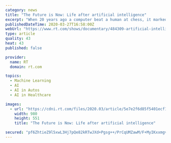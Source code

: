 ```yaml
---
category: news
title: "The Future is Now: Life after artificial intelligence"
excerpt: "When 20 years ago a computer beat a human at chess, it marked the dawn of Artificial Intelligence as we know it. These days, neural networks, deep learning and all possible types of sensors allow AI to be used in healthcare, to operate self-driving cars and to tweak our photos on Instagram. But in the future the ability to learn, to emulate the ..."
publishedDateTime: 2020-03-27T16:58:00Z
webUrl: "https://www.rt.com/shows/documentary/484309-artificial-intelligence-opportunities-threats/"
type: article
quality: 43
heat: 43
published: false

provider:
  name: RT
  domain: rt.com

topics:
  - Machine Learning
  - AI
  - AI in Autos
  - AI in Healthcare

images:
  - url: "https://cdni.rt.com/files/2020.03/article/5e7e2f6d85f5401ecf11ad15.jpg"
    width: 980
    height: 551
    title: "The Future is Now: Life after artificial intelligence"

secured: "pf6ZhtieZ9l5xwL3Hj7pQe82kRTwJXd+Pgsg++/PrCqUMZawM/F+MyIKxxmgvku0h1R6tW3+XS0CfVxHvx9pWhTVGz3XKcpAKTkt8iecGkelGDEE1ryk0Xe9i021xtE2b/CvfYXyBHXOtKADSz7shECGeSnhGhVRIfq8FHC81B3rXsp0pVyLrOIs/EZfkc5jpBu3wiw2QrTJWD0sK0GBgEl6y1ef2fwVpZn1QaUIGq4YzH97nTHwjJij1Iw8je+DC7qmqgsyKvO14kRWyzrP6QZ68BWQYZP2RE4p9X2LIiJ6Xz2MZ21NuM1afHNbo3Lj9Z58rX8d7a/DhDDA0GXR+8nKF2wcr/ewWFTzzfABq9z04Myfg8a3/QMXbGbuIpfYoP89KzP/h9RHO+7EzBPxQW/yHwIHQCHHeUAVi3BhSGQo843eqVxSZJzecfaaItaBjRGBnx3XaqNtGcGUd7eyhszvxlTbvgGxyxAQs2P1Tpg=;BhOfJNx2XzgOjo6oTmMOhw=="
---
```


